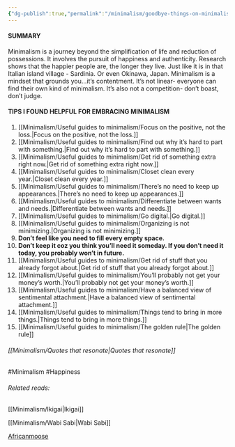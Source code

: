 ```yaml
---
{"dg-publish":true,"permalink":"/minimalism/goodbye-things-on-minimalist-living-by-fumio-sasaki/"}
---
```



#### SUMMARY
Minimalism is a journey beyond the simplification of life and reduction of possessions. It involves the pursuit of happiness and authenticity. Research shows that the happier people are, the longer they live. Just like it is in that Italian island village - Sardinia. Or even Okinawa, Japan. Minimalism is a mindset that grounds you…it’s contentment. It’s not linear- everyone can find their own kind of minimalism. It’s also not a competition- don’t boast, don’t judge.

#### TIPS I FOUND HELPFUL FOR EMBRACING MINIMALISM
1. [[Minimalism/Useful guides to minimalism/Focus on the positive, not the loss.\|Focus on the positive, not the loss.]]
2. [[Minimalism/Useful guides to minimalism/Find out why it’s hard to part with something.\|Find out why it’s hard to part with something.]] 
3. [[Minimalism/Useful guides to minimalism/Get rid of something extra right now.\|Get rid of something extra right now.]] 
4. [[Minimalism/Useful guides to minimalism/Closet clean every year.\|Closet clean every year.]]
5. [[Minimalism/Useful guides to minimalism/There’s no need to keep up appearances.\|There’s no need to keep up appearances.]] 
6. [[Minimalism/Useful guides to minimalism/Differentiate between wants and needs.\|Differentiate between wants and needs.]] 
7. [[Minimalism/Useful guides to minimalism/Go digital.\|Go digital.]] 
8. [[Minimalism/Useful guides to minimalism/Organizing is not minimizing.\|Organizing is not minimizing.]] 
9. **Don’t feel like you need to fill every empty space.**
10. **Don’t keep it coz you think you’ll need it someday. If you don’t need it today, you probably won’t in future.**
11. [[Minimalism/Useful guides to minimalism/Get rid of stuff that you already forgot about.\|Get rid of stuff that you already forgot about.]] 
12. [[Minimalism/Useful guides to minimalism/You’ll probably not get your money’s worth.\|You’ll probably not get your money’s worth.]] 
13. [[Minimalism/Useful guides to minimalism/Have a balanced view of sentimental attachment.\|Have a balanced view of sentimental attachment.]] 
14. [[Minimalism/Useful guides to minimalism/Things tend to bring in more things.\|Things tend to bring in more things.]] 
15. [[Minimalism/Useful guides to minimalism/The golden rule\|The golden rule]] 






###### [[Minimalism/Quotes that resonate\|Quotes that resonate]]


#Minimalism #Happiness 

###### Related reads:

[[Minimalism/Ikigai\|Ikigai]]

[[Minimalism/Wabi Sabi\|Wabi Sabi]]

[Africanmoose](https://africanmoose.netlify.app/4x-reading/41-02-reading-book-reviews/the-minimalist-home-a-room-by-room-guide-to-a-decluttered-refocused-life-joshua-becker/)